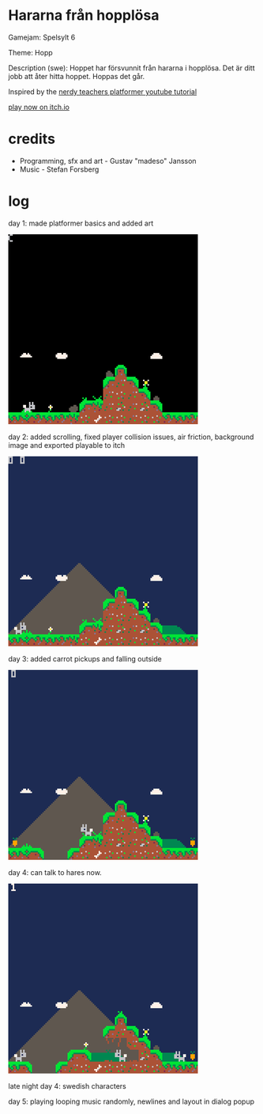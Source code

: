 # Hararna från hopplösa

Gamejam: Spelsylt 6

Theme: Hopp

Description (swe): Hoppet har försvunnit från hararna i hopplösa. Det är ditt jobb att åter hitta hoppet. Hoppas det går.

Inspired by the [nerdy teachers platformer youtube tutorial](https://www.youtube.com/playlist?list=PLyhkEEoUjSQtUiSOu-N4BIrHBFtLNjkyE)

[play now on itch.io](https://madeso.itch.io/hararna-fran-harlosa)

# credits

* Programming, sfx and art - Gustav "madeso" Jansson
* Music - Stefan Forsberg

# log

day 1: made platformer basics and added art

![day 1](gifs/day_1.gif)

day 2: added scrolling, fixed player collision issues, air friction, background image and exported playable to itch

![day 2](gifs/day_2.gif)

day 3: added carrot pickups and falling outside

![day 3](gifs/day_3.gif)

day 4: can talk to hares now.

![day 4](gifs/day_4.gif)

late night day 4: swedish characters

day 5: playing looping music randomly, newlines and layout in dialog popup